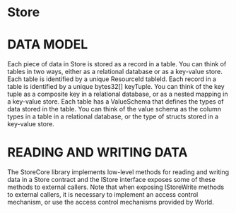 # Store

# DATA MODEL

Each piece of data in Store is stored as a record in a table. You can think of tables in two ways, either as a relational database or as a key-value store.
Each table is identified by a unique ResourceId tableId.
Each record in a table is identified by a unique bytes32[] keyTuple. You can think of the key tuple as a composite key in a relational database, or as a nested mapping in a key-value store.
Each table has a ValueSchema that defines the types of data stored in the table. You can think of the value schema as the column types in a table in a relational database, or the type of structs stored in a key-value store.

# READING AND WRITING DATA

The StoreCore library implements low-level methods for reading and writing data in a Store contract and the IStore interface exposes some of these methods to external callers.
Note that when exposing IStoreWrite methods to external callers, it is necessary to implement an access control mechanism, or use the access control mechanisms provided by World.

